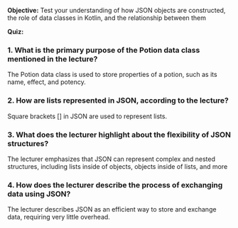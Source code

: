 

**Objective:**
Test your understanding of how JSON objects are constructed, the role of data classes in Kotlin, and the relationship between them

**Quiz:**

### 1. What is the primary purpose of the Potion data class mentioned in the lecture?
The Potion data class is used to store properties of a potion, such as its name, effect, and potency.


### 2. How are lists represented in JSON, according to the lecture?
Square brackets [] in JSON are used to represent lists.


### 3. What does the lecturer highlight about the flexibility of JSON structures?
The lecturer emphasizes that JSON can represent complex and nested structures, including lists inside of objects, 
objects inside of lists, and more


### 4. How does the lecturer describe the process of exchanging data using JSON?
The lecturer describes JSON as an efficient way to store and exchange data, 
requiring very little overhead.

